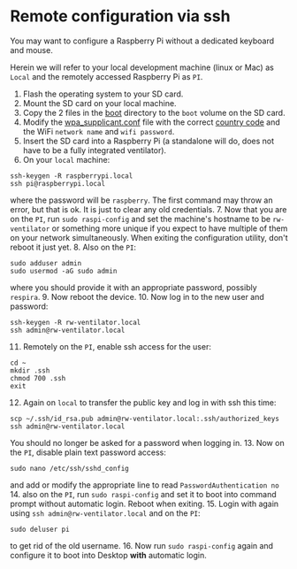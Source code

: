 # Remote configuration via ssh 

You may want to configure a Raspberry Pi without a dedicated keyboard and mouse.

Herein we will refer to your local development machine (linux or Mac) as `Local` and the remotely accessed Raspberry Pi as `PI`.

1. Flash the operating system to your SD card.
2. Mount the SD card on your local machine.
3. Copy the 2 files in the [boot](boot) directory to the `boot` volume on the SD card.
4. Modify the [wpa_supplicant.conf](boot/wpa_supplicant.conf) file with the correct [country code](https://en.wikipedia.org/wiki/List_of_ISO_3166_country_codes) and the WiFi `network name` and `wifi password`.
5. Insert the SD card into a Raspberry Pi (a standalone will do, does not have to be a fully integrated ventilator).
6. On your `local` machine:
```shell
ssh-keygen -R raspberrypi.local
ssh pi@raspberrypi.local
```
where the password will be `raspberry`. The first command may throw an error, but that is ok. It is just to clear any old credentials.
7. Now that you are on the `PI`, run `sudo raspi-config` and set the machine's hostname to be `rw-ventilator` or something more unique if you expect to have multiple of them on your network simultaneously. When exiting the configuration utility, don't reboot it just yet.
8. Also on the `PI`:
```shell
sudo adduser admin
sudo usermod -aG sudo admin
```
where you should provide it with an appropriate password, possibly `respira`.
9. Now reboot the device.
10. Now log in to the new user and password:
```shell
ssh-keygen -R rw-ventilator.local
ssh admin@rw-ventilator.local
```
11. Remotely on the `PI`, enable ssh access for the user:
```shell
cd ~
mkdir .ssh
chmod 700 .ssh
exit
```
12. Again on `local` to transfer the public key and log in with ssh this time:
```shell
scp ~/.ssh/id_rsa.pub admin@rw-ventilator.local:.ssh/authorized_keys
ssh admin@rw-ventilator.local
```
You should no longer be asked for a password when logging in.
13. Now on the `PI`, disable plain text password access:
```shell
sudo nano /etc/ssh/sshd_config
```
and add or modify the appropriate line to read `PasswordAuthentication no`
14. also on the `PI`, run `sudo raspi-config` and set it to boot into command prompt without automatic login. Reboot when exiting.
15. Login with again using `ssh admin@rw-ventilator.local` and on the `PI`:
```shell
sudo deluser pi
```
to get rid of the old username.
16. Now run `sudo raspi-config` again and configure it to boot into Desktop **with** automatic login.

